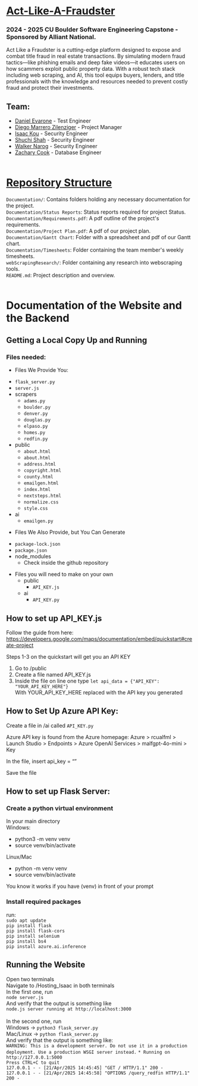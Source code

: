 # <ins>Act-Like-A-Fraudster<ins>
### 2024 - 2025 CU Boulder Software Engineering Capstone - Sponsored by Alliant National.<br>
Act Like a Fraudster is a cutting-edge platform designed to expose and combat title fraud in real estate transactions. By simulating modern fraud tactics—like phishing emails and deep fake videos—it educates users on how scammers exploit public property data. With a robust tech stack including web scraping, and AI, this tool equips buyers, lenders, and title professionals with the knowledge and resources needed to prevent costly fraud and protect their investments.



## Team:
* [Daniel Evarone](https://github.com/danielevarone) - Test Engineer
* [Diego Marrero Zilenziger](https://github.com/MariegoZ) - Project Manager
* [Isaac Kou](https://github.com/isko9924) - Security Engineer
* [Shuchi Shah](https://github.com/Shuchi18) - Security Engineer
* [Walker Narog](https://github.com/wjnarog) - Security Engineer
* [Zachary Cook](https://github.com/zaco6003) - Database Engineer
<br><br>

# <ins>Repository Structure<ins>
`Documentation/`: Contains folders holding any necessary documentation for the project.<br>
`Documentation/Status Reports`: Status reports required for project Status.<br>
`Documentation/Requirements.pdf`: A pdf outline of the project's requirements.<br>
`Documentation/Project Plan.pdf`: A pdf of our project plan.<br>
`Documentation/Gantt Chart`: Folder with a spreadsheet and pdf of our Gantt chart.<br>
`Documentation/Timesheets`: Folder containing the team member's weekly timesheets.<br>
`webScrapingResearch/`: Folder containing any research into webscraping tools.<br>
`README.md`: Project description and overview.<br><br>

# Documentation of the Website and the Backend
## Getting a Local Copy Up and Running
### Files needed:
* Files We Provide You:
- `flask_server.py`
- `server.js`
- scrapers
  - `adams.py`
  - `boulder.py`
  - `denver.py`
  - `douglas.py`
  - `elpaso.py`
  - `homes.py`
  - `redfin.py`
- public
  - `about.html`
  - `about.html`
  - `address.html`
  - `copyright.html`
  - `county.html`
  - `emailgen.html`
  - `index.html`
  - `nextsteps.html`
  - `normalize.css`
  - `style.css`
- ai
  - `emailgen.py`
* Files We Also Provide, but You Can Generate
- `package-lock.json`
- `package.json`
- node_modules
  - Check inside the github repository
* Files you will need to make on your own
  - public
	- `API_KEY.js`
  - ai
	- `API_KEY.py`

## How to set up API_KEY.js
Follow the guide from here: https://developers.google.com/maps/documentation/embed/quickstart#create-project

Steps 1-3 on the quickstart will get you an API KEY
1. Go to /public
2. Create a file named API_KEY.js
3. Inside the file on line one type
`let api_data = {"API_KEY": "YOUR_API_KEY_HERE"}`<br>
With YOUR_API_KEY_HERE replaced with the API key you generated

## How to Set Up Azure API Key:
Create a file in /ai called `API_KEY.py`

Azure API key is found from the Azure homepage: Azure > rcualfml > Launch Studio > Endpoints > Azure OpenAI Services > malfgpt-4o-mini > Key

In the file, insert
	api_key = “”

Save the file

## How to set up Flask Server:
### Create a python virtual environment
In your main directory <br>
Windows: <br>
- python3 -m venv venv <br>
- source venv/bin/activate <br>


Linux/Mac<br>
- python -m venv venv <br>
- source venv/bin/activate <br>

 You know it works if you have (venv) in front of your prompt<br>
 ### Install required packages
 run: <br>
`sudo apt update` <br>
`pip install flask` <br>
`pip install flask-cors` <br>
`pip install selenium` <br>
`pip install bs4` <br>
`pip install azure.ai.inference` <br>

## Running the Website
Open two terminals <br>
Navigate to /Hosting_Isaac in both terminals<br>
In the first one, run <br>
	`node server.js`<br>
And verify that the output is something like<br>
	`node.js server running at http://localhost:3000`<br>
<br>
In the second one, run<br> 
Windows → `python3 flask_server.py`<br>
Mac/Linux → `python flask_server.py`<br>
And verify that the output is something like:<br>
	`WARNING: This is a development server. Do not use it in a production deployment. Use a production WSGI server instead.`
 `* Running on http://127.0.0.1:5000`<br>
`Press CTRL+C to quit`<br>
`127.0.0.1 - - [21/Apr/2025 14:45:45] "GET / HTTP/1.1" 200 -`<br>
`127.0.0.1 - - [21/Apr/2025 14:45:58] "OPTIONS /query_redfin HTTP/1.1" 200 -`<br>
